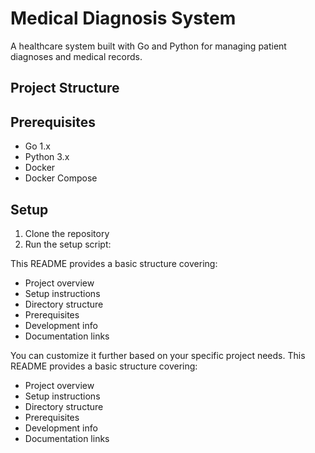 # Medical Diagnosis System

A healthcare system built with Go and Python for managing patient diagnoses and medical records.

## Project Structure

## Prerequisites

- Go 1.x
- Python 3.x
- Docker
- Docker Compose

## Setup

1. Clone the repository
2. Run the setup script:



This README provides a basic structure covering:
- Project overview
- Setup instructions
- Directory structure
- Prerequisites
- Development info
- Documentation links

You can customize it further based on your specific project needs.
This README provides a basic structure covering:
- Project overview
- Setup instructions
- Directory structure
- Prerequisites
- Development info
- Documentation links
